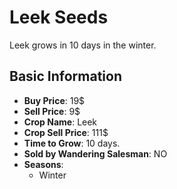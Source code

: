 # Leek Seeds

Leek grows in 10 days in the winter.

## Basic Information

- **Buy Price**: 19$
- **Sell Price**: 9$
- **Crop Name**: Leek
- **Crop Sell Price**: 111$
- **Time to Grow**: 10 days.
- **Sold by Wandering Salesman**: NO
- **Seasons**:
  - Winter